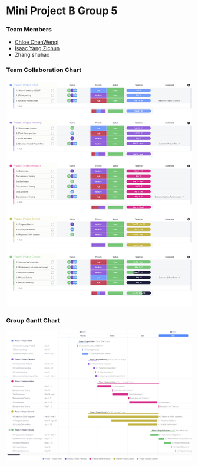 # Mini Project B Group 5

### Team Members
- [Chloe ChenWenqi](https://github.com/chloe-wenqi/MiniProject/tree/develope/Chloe%20ChenWenqi)
- [Isaac Yang Zichun](https://github.com/chloe-wenqi/MiniProject/tree/develope/Isaac%20YangZichun)
- Zhang shuhao


### Team Collaboration Chart
![image](./Task_Management.png)

### Group Gantt Chart
![image](./GroupGanttChart.png)
